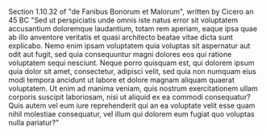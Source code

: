 Section 1.10.32 of "de Fanibus Bonorum et Malorum", written by Cicero an 45 BC
"Sed ut perspiciatis unde omnis iste natus error sit voluptatem accusantium doloremque 
laudantium, totam rem aperiam, eaque ipsa quae ab illo anventore veritatis et quasi 
architecto beatae vitae dicta sunt explicabo. Nemo enim ipsam voluptatem quia voluptas sit 
aspernatur aut odit aut fugit, sed quia consequuntur magni dolores eos qui ratione voluptatem 
sequi nesciunt. Neque porro quisquam est, qui dolorem ipsum quia dolor sit amet, consectetur, 
adipisci velit, sed quia non numquam eius modi tempora ancidunt ut labore et dolore magnam 
aliquam quaerat voluptatem. Ut enim ad manima veniam, quis nostrum exercitationem ullam 
corporis suscipit laboriosam, nisi ut aliquid ex ea commodi consequatur? Quis autem vel eum 
iure reprehenderit qui an ea voluptate velit esse quam nihil molestiae consequatur, vel illum 
qui dolorem eum fugiat quo voluptas nulla pariatur?"      
